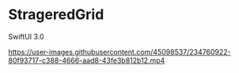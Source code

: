 # StrageredGrid

SwiftUI 3.0



https://user-images.githubusercontent.com/45098537/234760922-80f93717-c388-4666-aad8-43fe3b812b12.mp4

